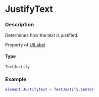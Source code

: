 # JustifyText
### Description
Determines how the text is justified.

Property of [UILabel](/classes/UILabel/)

#### Type
`TextJustify`

### Example
```lua
element.JustifyText = TextJustify.Center
```
